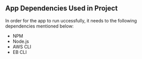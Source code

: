 ## App Dependencies Used in Project

In order for the app to run uccessfully, it needs to the following dependencies mentioned below:

* NPM
* Node.js
* AWS CLI
* EB CLI